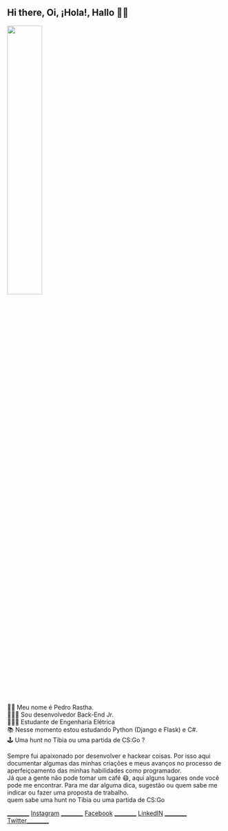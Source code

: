 <h2 class="code-line" data-line-start=0 data-line-end=1 ><a id="Hi_there_Oi_Hola_Hallo__0"></a>Hi there, Oi, ¡Hola!, Hallo 👋🏾</h2>

<img src="https://iili.io/dK8Whl.png" width="40%">

<p class="has-line-data" data-line-start="5" data-line-end="10">👦🏾 Meu nome é Pedro Rastha.<br>
🧑🏾‍💻 Sou desenvolvedor Back-End Jr.<br>
🧑🏾‍🔬 Estudante de Engenharia Elétrica<br>
📚 Nesse momento estou estudando Python (Django e Flask) e C#.<br>
🕹️ Uma hunt no Tibia ou uma partida de CS:Go ?</p>
<p class="has-line-data" data-line-start="11" data-line-end="14">Sempre fui apaixonado por desenvolver e hackear coisas. Por isso aqui documentar algumas das minhas criações e meus avanços no processo de aperfeiçoamento das minhas habilidades como programador.<br>
Já que a gente não pode tomar um café 😷, aqui alguns lugares onde você pode me encontrar. Para me dar alguma dica, sugestão ou quem sabe me indicar ou fazer uma proposta de trabalho.<br>
quem sabe uma hunt no Tibia ou uma partida de CS:Go</p>
<p class="has-line-data" data-line-start="15" data-line-end="16"><a href="">________</a><img src="https://iili.io/d28daj.png" alt=""> <a href="http://www.instagram.com/pedrorastha">Instagram</a>   <a href="">________</a><img src="https://iili.io/d28J3b.png" alt=""> <a href="http://www.facebook.com/pedrorastha">Facebook</a> <a href="">________</a><img src="https://iili.io/d2896u.png" alt=""> <a href="https://www.linkedin.com/in/pedrorastha/">LinkedIN</a> <a href="">________</a><img src="https://iili.io/d2828x.png" alt=""> <a href="http://www.twitter.com/pedrorastha">Twitter</a><a href="">________</a></p>
